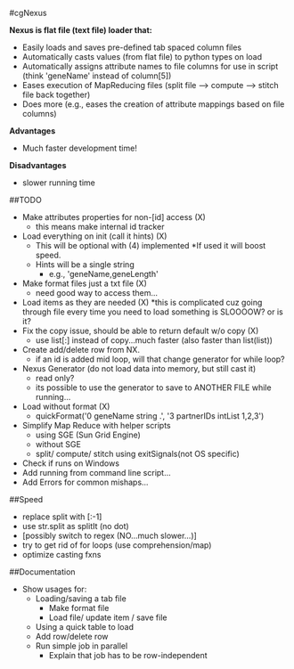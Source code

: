 #cgNexus

**Nexus is flat file (text file) loader that:**
	
 * Easily loads and saves pre-defined tab spaced column files
 * Automatically casts values (from flat file) to python types on load  
 * Automatically assigns attribute names to file columns for use in script (think 'geneName' instead of column[5])
 * Eases execution of MapReducing files (split file --> compute --> stitch file back together)
 * Does more (e.g., eases the creation of attribute mappings based on file columns)

**Advantages**
 
 * Much faster development time!

**Disadvantages**
 
 * slower running time
		

##TODO
 
 * Make attributes properties for non-[id] access (X)
   * this means make internal id tracker
 * Load everything on init (call it hints) (X)
   * This will be optional with (4) implemented
     *If used it will boost speed.
   * Hints will be a single string
     * e.g., 'geneName,geneLength'
 * Make format files just a txt file (X) 
   * need good way to access them...
 * Load items as they are needed (X)
   *this is complicated cuz going through file every time you need to load something is SLOOOOW? or is it?
 * Fix the copy issue, should be able to return default w/o copy (X)
    * use list[:] instead of copy...much faster (also faster than list(list)) 
 * Create add/delete row from NX.
   * if an id is added mid loop, will that change generator for while loop?
 * Nexus Generator (do not load data into memory, but still cast it)
   * read only?
   * its possible to use the generator to save to ANOTHER FILE while running...
 * Load without format (X)
   * quickFormat('0 geneName string .', '3 partnerIDs intList 1,2,3')
 * Simplify Map Reduce with helper scripts
   * using SGE (Sun Grid Engine)
   * without SGE
   * split/ compute/ stitch using exitSignals(not OS specific)
 * Check if runs on Windows
 * Add running from command line script...
 * Add Errors for common mishaps...

##Speed

 * replace split with [:-1]
 * use str.split as splitIt (no dot)
 * [possibly switch to regex (NO...much slower...)]
 * try to get rid of for loops (use comprehension/map)
 * optimize casting fxns

##Documentation

 * Show usages for:
   * Loading/saving a tab file 
     * Make format file
     * Load file/ update item / save file
    * Using a quick table to load
    * Add row/delete row
    * Run simple job in parallel 
      * Explain that job has to be row-independent


